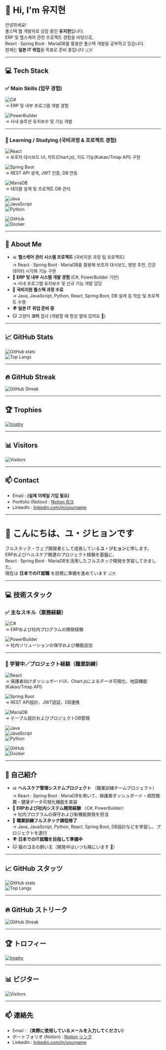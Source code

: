 # 👋 Hi, I'm 유지현  

안녕하세요!  
풀스택 웹 개발자로 성장 중인 **유지현**입니다.  
ERP 및 헬스케어 관련 프로젝트 경험을 바탕으로,  
React · Spring Boot · MariaDB를 활용한 풀스택 개발을 공부하고 있습니다.  
현재는 **일본 IT 취업**을 목표로 준비 중입니다 🇯🇵  

---

## 💻 Tech Stack

### ✅ Main Skills (업무 경험)
![C#](https://img.shields.io/badge/C%23-239120?style=for-the-badge&logo=csharp&logoColor=white)  
→ ERP 및 내부 프로그램 개발 경험  

![PowerBuilder](https://img.shields.io/badge/PowerBuilder-FF6F00?style=for-the-badge&logo=apachespark&logoColor=white)  
→ 사내 솔루션 유지보수 및 기능 개발  

---

### 📖 Learning / Studying (국비과정 & 프로젝트 경험)
![React](https://img.shields.io/badge/React-61DAFB?style=for-the-badge&logo=react&logoColor=black)  
→ 보호자 대시보드 UI, 차트(Chart.js), 지도 기능(Kakao/Tmap API) 구현  

![Spring Boot](https://img.shields.io/badge/SpringBoot-6DB33F?style=for-the-badge&logo=springboot&logoColor=white)  
→ REST API 설계, JWT 인증, DB 연동  

![MariaDB](https://img.shields.io/badge/MariaDB-003545?style=for-the-badge&logo=mariadb&logoColor=white)  
→ 테이블 설계 및 프로젝트 DB 관리  

![Java](https://img.shields.io/badge/Java-007396?style=for-the-badge&logo=java&logoColor=white)  
![JavaScript](https://img.shields.io/badge/JavaScript-F7DF1E?style=for-the-badge&logo=javascript&logoColor=black)  
![Python](https://img.shields.io/badge/Python-3776AB?style=for-the-badge&logo=python&logoColor=white)  

![GitHub](https://img.shields.io/badge/GitHub-181717?style=for-the-badge&logo=github&logoColor=white)  
![Docker](https://img.shields.io/badge/Docker-2496ED?style=for-the-badge&logo=docker&logoColor=white)  

---

## 🌱 About Me
- 📊 **헬스케어 관리 시스템 프로젝트** (국비지원 과정 팀 프로젝트)  
   → React · Spring Boot · MariaDB를 활용해 보호자 대시보드, 병원 추천, 건강 데이터 시각화 기능 구현  
- 🏢 **ERP 및 내부 시스템 개발 경험** (C#, PowerBuilder 기반)  
   → 사내 프로그램 유지보수 및 신규 기능 개발 담당  
- 🚀 **국비지원 풀스택 과정 수료**  
   → Java, JavaScript, Python, React, Spring Boot, DB 설계 등 학습 및 프로젝트 수행  
- 🌍 **일본 IT 취업 준비 중**  
- 🐱 고양이 **코미** 집사 (개발할 때 항상 옆에 있어요 🐾)  

---

## 📈 GitHub Stats
![GitHub stats](https://github-readme-stats.vercel.app/api?username=VoidRayA&show_icons=true&theme=tokyonight)  
![Top Langs](https://github-readme-stats.vercel.app/api/top-langs/?username=VoidRayA&layout=compact&theme=tokyonight)  

---

## 🔥 GitHub Streak
![GitHub Streak](https://github-readme-streak-stats.herokuapp.com/?user=VoidRayA&theme=tokyonight&hide_border=true)

---

## 🏆 Trophies
[![trophy](https://github-profile-trophy.vercel.app/?username=VoidRayA&theme=tokyonight&row=1&column=6)](https://github.com/ryo-ma/github-profile-trophy)

---

## 📊 Visitors
![Visitors](https://komarev.com/ghpvc/?username=VoidRayA&label=Profile%20Views&color=blue&style=flat)

---

## 📫 Contact
- Email : **(실제 이메일 기입 필요)**  
- Portfolio (Notion) : [Notion 링크](https://notion.site/yourname)  
- LinkedIn : [linkedin.com/in/yourname](https://linkedin.com/in/yourname)  

---

# 👋 こんにちは、ユ・ジヒョンです  

フルスタック・ウェブ開発者として成長している**ユ・ジヒョン**と申します。  
ERPおよびヘルスケア関連のプロジェクト経験を基盤に、  
React · Spring Boot · MariaDBを活用したフルスタック開発を学習してきました。  
現在は **日本でのIT就職** を目標に準備を進めています 🇯🇵  

---

## 💻 技術スタック

### ✅ 主なスキル（業務経験）
![C#](https://img.shields.io/badge/C%23-239120?style=for-the-badge&logo=csharp&logoColor=white)  
→ ERPおよび社内プログラムの開発経験  

![PowerBuilder](https://img.shields.io/badge/PowerBuilder-FF6F00?style=for-the-badge&logo=apachespark&logoColor=white)  
→ 社内ソリューションの保守および機能追加  

---

### 📖 学習中／プロジェクト経験（職業訓練）
![React](https://img.shields.io/badge/React-61DAFB?style=for-the-badge&logo=react&logoColor=black)  
→ 保護者向けダッシュボードUI、Chart.jsによるデータ可視化、地図機能(Kakao/Tmap API)  

![Spring Boot](https://img.shields.io/badge/SpringBoot-6DB33F?style=for-the-badge&logo=springboot&logoColor=white)  
→ REST API設計、JWT認証、DB連携  

![MariaDB](https://img.shields.io/badge/MariaDB-003545?style=for-the-badge&logo=mariadb&logoColor=white)  
→ テーブル設計およびプロジェクトDB管理  

![Java](https://img.shields.io/badge/Java-007396?style=for-the-badge&logo=java&logoColor=white)  
![JavaScript](https://img.shields.io/badge/JavaScript-F7DF1E?style=for-the-badge&logo=javascript&logoColor=black)  
![Python](https://img.shields.io/badge/Python-3776AB?style=for-the-badge&logo=python&logoColor=white)  

![GitHub](https://img.shields.io/badge/GitHub-181717?style=for-the-badge&logo=github&logoColor=white)  
![Docker](https://img.shields.io/badge/Docker-2496ED?style=for-the-badge&logo=docker&logoColor=white)  

---

## 🌱 自己紹介
- 📊 **ヘルスケア管理システムプロジェクト** （職業訓練チームプロジェクト）  
   → React · Spring Boot · MariaDBを用いて、保護者ダッシュボード・病院推薦・健康データ可視化機能を実装  
- 🏢 **ERPおよび社内システム開発経験** （C#, PowerBuilder）  
   → 社内プログラムの保守および新機能開発を担当  
- 🚀 **職業訓練フルスタック課程修了**  
   → Java, JavaScript, Python, React, Spring Boot, DB設計などを学習し、プロジェクトを遂行  
- 🌍 **日本でのIT就職を目指して準備中**  
- 🐱 猫の**コミ**の飼い主（開発中はいつも隣にいます 🐾）  

---

## 📈 GitHub スタッツ
![GitHub stats](https://github-readme-stats.vercel.app/api?username=VoidRayA&show_icons=true&theme=tokyonight)  
![Top Langs](https://github-readme-stats.vercel.app/api/top-langs/?username=VoidRayA&layout=compact&theme=tokyonight)  

---

## 🔥 GitHub ストリーク
![GitHub Streak](https://github-readme-streak-stats.herokuapp.com/?user=VoidRayA&theme=tokyonight&hide_border=true)

---

## 🏆 トロフィー
[![trophy](https://github-profile-trophy.vercel.app/?username=VoidRayA&theme=tokyonight&row=1&column=6)](https://github.com/ryo-ma/github-profile-trophy)

---

## 📊 ビジター
![Visitors](https://komarev.com/ghpvc/?username=VoidRayA&label=Profile%20Views&color=blue&style=flat)

---

## 📫 連絡先
- Email : **（実際に使用しているメールを入力してください）**  
- ポートフォリオ (Notion) : [Notion リンク](https://notion.site/yourname)  
- LinkedIn : [linkedin.com/in/yourname](https://linkedin.com/in/yourname)  
